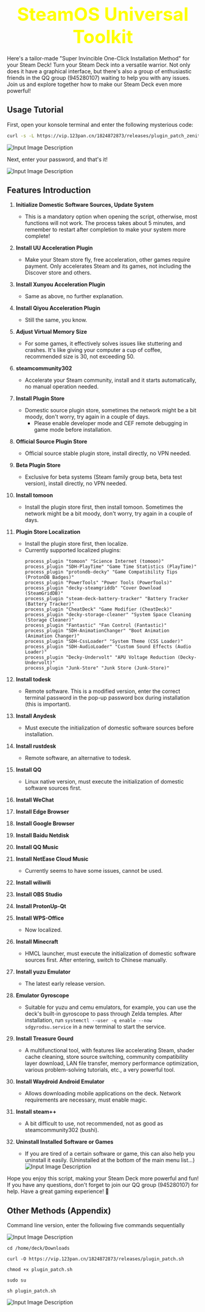 # <center><font color=yellow size=10>SteamOS Universal Toolkit</font></center>
Here's a tailor-made "Super Invincible One-Click Installation Method" for your Steam Deck! Turn your Steam Deck into a versatile warrior. Not only does it have a graphical interface, but there's also a group of enthusiastic friends in the QQ group (945280107) waiting to help you with any issues. Join us and explore together how to make our Steam Deck even more powerful!

## Usage Tutorial

First, open your konsole terminal and enter the following mysterious code:

```sh
curl -s -L https://vip.123pan.cn/1824872873/releases/plugin_patch_zenity.sh | sudo sh -
```
![Input Image Description](image/plugin_patch_zenity/plugin_patch_zenity_1.png)

Next, enter your password, and that's it!

![Input Image Description](image/plugin_patch_zenity/plugin_patch_zenity_2.png)

## Features Introduction

1. **Initialize Domestic Software Sources, Update System**
   - This is a mandatory option when opening the script, otherwise, most functions will not work. The process takes about 5 minutes, and remember to restart after completion to make your system more complete!

2. **Install UU Acceleration Plugin**
   - Make your Steam store fly, free acceleration, other games require payment. Only accelerates Steam and its games, not including the Discover store and others.

3. **Install Xunyou Acceleration Plugin**
   - Same as above, no further explanation.

4. **Install Qiyou Acceleration Plugin**
   - Still the same, you know.

5. **Adjust Virtual Memory Size**
   - For some games, it effectively solves issues like stuttering and crashes. It's like giving your computer a cup of coffee, recommended size is 30, not exceeding 50.

6. **steamcommunity302**
   - Accelerate your Steam community, install and it starts automatically, no manual operation needed.

7. **Install Plugin Store**
   - Domestic source plugin store, sometimes the network might be a bit moody, don't worry, try again in a couple of days.
     - Please enable developer mode and CEF remote debugging in game mode before installation.

8. **Official Source Plugin Store**
   - Official source stable plugin store, install directly, no VPN needed.

9. **Beta Plugin Store**
   - Exclusive for beta systems (Steam family group beta, beta test version), install directly, no VPN needed.

10. **Install tomoon**
    - Install the plugin store first, then install tomoon. Sometimes the network might be a bit moody, don't worry, try again in a couple of days.

11. **Plugin Store Localization**
    - Install the plugin store first, then localize.
    - Currently supported localized plugins:
      ```plaintext
      process_plugin "tomoon" "Science Internet (tomoon)"
      process_plugin "SDH-PlayTime" "Game Time Statistics (PlayTime)"
      process_plugin "protondb-decky" "Game Compatibility Tips (ProtonDB Badges)"
      process_plugin "PowerTools" "Power Tools (PowerTools)"
      process_plugin "decky-steamgriddb" "Cover Download (SteamGridDB)"
      process_plugin "steam-deck-battery-tracker" "Battery Tracker (Battery Tracker)"
      process_plugin "CheatDeck" "Game Modifier (CheatDeck)"
      process_plugin "decky-storage-cleaner" "System Space Cleaning (Storage Cleaner)"
      process_plugin "Fantastic" "Fan Control (Fantastic)"
      process_plugin "SDH-AnimationChanger" "Boot Animation (Animation Changer)"
      process_plugin "SDH-CssLoader" "System Theme (CSS Loader)"
      process_plugin "SDH-AudioLoader" "Custom Sound Effects (Audio Loader)"
      process_plugin "Decky-Undervolt" "APU Voltage Reduction (Decky-Undervolt)"
      process_plugin "Junk-Store" "Junk Store (Junk-Store)"
      ```

12. **Install todesk**
    - Remote software. This is a modified version, enter the correct terminal password in the pop-up password box during installation (this is important).

13. **Install Anydesk**
    - Must execute the initialization of domestic software sources before installation.

14. **Install rustdesk**
    - Remote software, an alternative to todesk.

15. **Install QQ**
    - Linux native version, must execute the initialization of domestic software sources first.

16. **Install WeChat**

17. **Install Edge Browser**

18. **Install Google Browser**

19. **Install Baidu Netdisk**

20. **Install QQ Music**

21. **Install NetEase Cloud Music**
    - Currently seems to have some issues, cannot be used.

22. **Install wiliwili**

23. **Install OBS Studio**

24. **Install ProtonUp-Qt**

25. **Install WPS-Office**
    - Now localized.

26. **Install Minecraft**
    - HMCL launcher, must execute the initialization of domestic software sources first. After entering, switch to Chinese manually.

27. **Install yuzu Emulator**
    - The latest early release version.

28. **Emulator Gyroscope**
    - Suitable for yuzu and cemu emulators, for example, you can use the deck's built-in gyroscope to pass through Zelda temples. After installation, run `systemctl --user -q enable --now sdgyrodsu.service` in a new terminal to start the service.

29. **Install Treasure Gourd**
    - A multifunctional tool, with features like accelerating Steam, shader cache cleaning, store source switching, community compatibility layer download, LAN file transfer, memory performance optimization, various problem-solving tutorials, etc., a very powerful tool.

30. **Install Waydroid Android Emulator**
    - Allows downloading mobile applications on the deck. Network requirements are necessary, must enable magic.

31. **Install steam++**
    - A bit difficult to use, not recommended, not as good as steamcommunity302 (bushi).

32. **Uninstall Installed Software or Games**
    - If you are tired of a certain software or game, this can also help you uninstall it easily. (Uninstalled at the bottom of the main menu list...)
![Input Image Description](image/plugin_patch_zenity/plugin_patch_zenity_3.png)

Hope you enjoy this script, making your Steam Deck more powerful and fun! If you have any questions, don't forget to join our QQ group (945280107) for help. Have a great gaming experience! 🎉

## Other Methods (Appendix)
Command line version, enter the following five commands sequentially

![Input Image Description](image/plugin_patch/plugin_patch_1.png)

```
cd /home/deck/Downloads
```

```
curl -O https://vip.123pan.cn/1824872873/releases/plugin_patch.sh
```

```
chmod +x plugin_patch.sh
```

```
sudo su
```

```
sh plugin_patch.sh
```
![Input Image Description](image/plugin_patch/plugin_patch_2.png)
